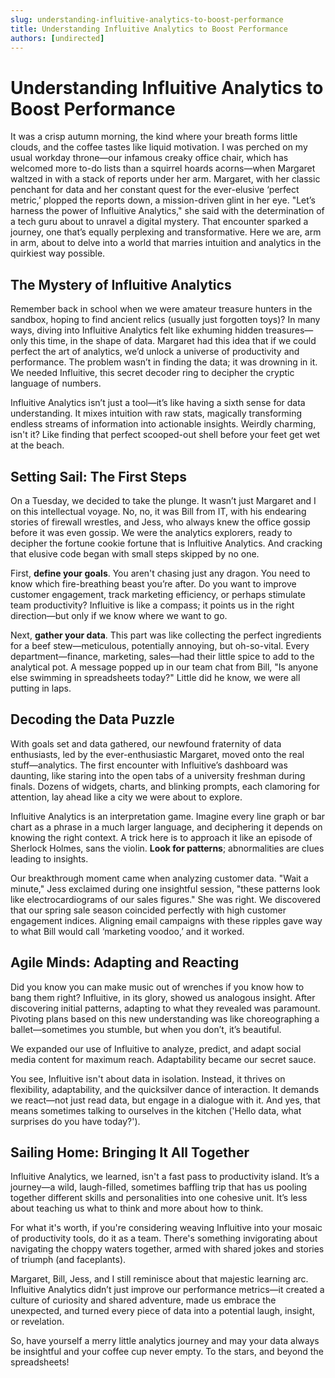 ```yaml
---
slug: understanding-influitive-analytics-to-boost-performance
title: Understanding Influitive Analytics to Boost Performance
authors: [undirected]
---
```



# Understanding Influitive Analytics to Boost Performance

It was a crisp autumn morning, the kind where your breath forms little clouds, and the coffee tastes like liquid motivation. I was perched on my usual workday throne—our infamous creaky office chair, which has welcomed more to-do lists than a squirrel hoards acorns—when Margaret waltzed in with a stack of reports under her arm. Margaret, with her classic penchant for data and her constant quest for the ever-elusive ‘perfect metric,’ plopped the reports down, a mission-driven glint in her eye. "Let’s harness the power of Influitive Analytics," she said with the determination of a tech guru about to unravel a digital mystery. That encounter sparked a journey, one that’s equally perplexing and transformative. Here we are, arm in arm, about to delve into a world that marries intuition and analytics in the quirkiest way possible.

## The Mystery of Influitive Analytics

Remember back in school when we were amateur treasure hunters in the sandbox, hoping to find ancient relics (usually just forgotten toys)? In many ways, diving into Influitive Analytics felt like exhuming hidden treasures—only this time, in the shape of data. Margaret had this idea that if we could perfect the art of analytics, we’d unlock a universe of productivity and performance. The problem wasn’t in finding the data; it was drowning in it. We needed Influitive, this secret decoder ring to decipher the cryptic language of numbers.

Influitive Analytics isn’t just a tool—it’s like having a sixth sense for data understanding. It mixes intuition with raw stats, magically transforming endless streams of information into actionable insights. Weirdly charming, isn't it? Like finding that perfect scooped-out shell before your feet get wet at the beach.

## Setting Sail: The First Steps

On a Tuesday, we decided to take the plunge. It wasn’t just Margaret and I on this intellectual voyage. No, no, it was Bill from IT, with his endearing stories of firewall wrestles, and Jess, who always knew the office gossip before it was even gossip. We were the analytics explorers, ready to decipher the fortune cookie fortune that is Influitive Analytics. And cracking that elusive code began with small steps skipped by no one.

First, **define your goals**. You aren't chasing just any dragon. You need to know which fire-breathing beast you’re after. Do you want to improve customer engagement, track marketing efficiency, or perhaps stimulate team productivity? Influitive is like a compass; it points us in the right direction—but only if we know where we want to go.

Next, **gather your data**. This part was like collecting the perfect ingredients for a beef stew—meticulous, potentially annoying, but oh-so-vital. Every department—finance, marketing, sales—had their little spice to add to the analytical pot. A message popped up in our team chat from Bill, "Is anyone else swimming in spreadsheets today?" Little did he know, we were all putting in laps.

## Decoding the Data Puzzle

With goals set and data gathered, our newfound fraternity of data enthusiasts, led by the ever-enthusiastic Margaret, moved onto the real stuff—analytics. The first encounter with Influitive’s dashboard was daunting, like staring into the open tabs of a university freshman during finals. Dozens of widgets, charts, and blinking prompts, each clamoring for attention, lay ahead like a city we were about to explore.

Influitive Analytics is an interpretation game. Imagine every line graph or bar chart as a phrase in a much larger language, and deciphering it depends on knowing the right context. A trick here is to approach it like an episode of Sherlock Holmes, sans the violin. **Look for patterns**; abnormalities are clues leading to insights.

Our breakthrough moment came when analyzing customer data. "Wait a minute," Jess exclaimed during one insightful session, "these patterns look like electrocardiograms of our sales figures." She was right. We discovered that our spring sale season coincided perfectly with high customer engagement indices. Aligning email campaigns with these ripples gave way to what Bill would call ‘marketing voodoo,’ and it worked.

## Agile Minds: Adapting and Reacting

Did you know you can make music out of wrenches if you know how to bang them right? Influitive, in its glory, showed us analogous insight. After discovering initial patterns, adapting to what they revealed was paramount. Pivoting plans based on this new understanding was like choreographing a ballet—sometimes you stumble, but when you don’t, it’s beautiful.

We expanded our use of Influitive to analyze, predict, and adapt social media content for maximum reach. Adaptability became our secret sauce.

You see, Influitive isn't about data in isolation. Instead, it thrives on flexibility, adaptability, and the quicksilver dance of interaction. It demands we react—not just read data, but engage in a dialogue with it. And yes, that means sometimes talking to ourselves in the kitchen ('Hello data, what surprises do you have today?').

## Sailing Home: Bringing It All Together

Influitive Analytics, we learned, isn't a fast pass to productivity island. It’s a journey—a wild, laugh-filled, sometimes baffling trip that has us pooling together different skills and personalities into one cohesive unit. It’s less about teaching us what to think and more about how to think.

For what it's worth, if you're considering weaving Influitive into your mosaic of productivity tools, do it as a team. There's something invigorating about navigating the choppy waters together, armed with shared jokes and stories of triumph (and faceplants).

Margaret, Bill, Jess, and I still reminisce about that majestic learning arc. Influitive Analytics didn’t just improve our performance metrics—it created a culture of curiosity and shared adventure, made us embrace the unexpected, and turned every piece of data into a potential laugh, insight, or revelation.

So, have yourself a merry little analytics journey and may your data always be insightful and your coffee cup never empty. To the stars, and beyond the spreadsheets!